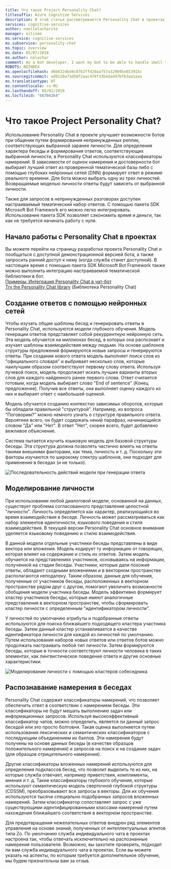 ```yaml
---
title: Что такое Project Personality Chat?
titlesuffix: Azure Cognitive Services
description: В этой статье рассматривается Personality Chat в проектах Azure. Он является облачным API-интерфейсом, используемым для улучшения возможностей бота при общении.
services: cognitive-services
author: noellelacharite
manager: nitinme
ms.service: cognitive-services
ms.subservice: personality-chat
ms.topic: overview
ms.date: 05/07/2018
ms.author: nolachar
comment: As a bot developer, I want my bot to be able to handle small talk in a consistent tone so that my bot appears more complete and conversational.
ROBOTS: NOINDEX
ms.openlocfilehash: d6b632d6d4c0762ffd20aaf57a329095e853915c
ms.sourcegitcommit: ad9120a73d5072aac478f33b4dad47bf63aa1aaa
ms.translationtype: HT
ms.contentlocale: ru-RU
ms.lasthandoff: 08/01/2019
ms.locfileid: "68704264"
---
```

# <a name="what-is-project-personality-chat"></a>Что такое Project Personality Chat?

Использование Personality Chat в проекте улучшает возможности ботов при общении путем формирования непринужденных реплик, соответствующих выбранной заранее личности. Для определения характера беседы и формирования ответов, соответствующих выбранной личности, в Personality Chat используются классификаторы намерений. В зависимости от оценок намерения и достоверности бот выбирает лучший ответ из проверенной тематической базы либо с помощью глубоких нейронных сетей (DNN) формирует ответ в режиме реального времени. Для бота можно выбрать одну из трех личностей. Возвращаемые моделью личности ответы будут зависеть от выбранной личности.

Также для запросов в непринужденных разговорах доступен настраиваемый тематический набор ответов. С помощью пакета SDK Microsoft Bot Framework его можно легко интегрировать. Использование пакета SDK позволяет сэкономить время и деньги, так как не требуется начинать работу с нуля.

## <a name="getting-started-with-project-personality-chat"></a>Начало работы с Personality Chat в проектах

Вы можете перейти на страницу разработки проекта Personality Chat и пообщаться с доступной демонстрационной версией бота, а также запросить ранний доступ к нему (когда служба станет доступной).
В настоящее время с помощью пакета SDK Microsoft Bot Framework также можно выполнить интеграцию настраиваемой тематической библиотеки в бот. <br>
[Примеры: Интеграция Personality Chat в чат-бот](https://github.com/Microsoft/BotBuilder-PersonalityChat/) <br>
[Try the Personality Chat library](https://github.com/Microsoft/BotBuilder-PersonalityChat/tree/master/CSharp) (Библиотека Personality Chat)

## <a name="generating-responses-using-neural-networks"></a>Создание ответов с помощью нейронных сетей

Чтобы изучать общие шаблоны бесед и генерировать ответы в Personality Chat, используются модели глубокого обучения. Модель генерации ответов представляет собой рекуррентную нейронную сеть. Эта модель обучается на миллионах бесед, в которых она распознает и изучает шаблоны взаимодействия между людьми. На основе шаблонов структуры предложений формируются новые запросы и генерируются ответы. При создании нового ответа модель выполняет поиск слов из "официального словаря" и выбривает несколько слов, которые наилучшим образом соответствуют первому слову ответа. Используя лучевой поиск, модель продолжает искать лучшие варианты вторых слов для каждого найденного ранее первого слова. Ответ считается готовым, когда модель выбирает слово "End of sentence" (Конец предложения). Получив все ответы, она выполняет оценку каждого из них и выбирает ответ с наибольшей оценкой.

Модель обучается созданию контекстно зависимых оборотов, которые бы обладали правильной "структурой". Например, из вопроса "Поговорим?" можно немного узнать о структуре правильного ответа. Вероятнее всего, он будет содержать некий парафраз, начинающийся словом "Да" или "Нет". В ответ "Нет", скорее всего, будет добавлено вежливое объяснение.

Система пытается изучить языковую модель для базовой структуры беседы. Эта структура должна позволять частично влиять на ответы такими внешними факторами, как тема, личность и т. д.  Поскольку эти факторы изучаются по широкому спектру шаблонов, они подходят для применения в беседах (и не только).

![Последовательность действий модели при генерации ответа](./media/overview/sequence-to-sequence-model.png)

## <a name="personality-modeling"></a>Моделирование личности

 При использовании любой диалоговой модели, основанной на данных, существует проблема согласованного представления целостной "личности". Личность определяется как характер, реализующийся во время взаимодействия в беседе. Личность может рассматриваться как набор элементов идентичности, языкового поведения и стиля взаимодействия. В текущей версии Personality Chat основное внимание уделяется языковому поведению и стилю взаимодействия.

В данной модели отдельные участники беседы представлены в виде вектора или вложения. Модель кодирует ту информацию от говорящих, которая влияет на содержание и стиль их ответов. Затем модель обучается на представлениях участников, основываясь на информации, полученной на стадии беседы. Участники, которые дали похожие ответы, обладают сходными вложениями и в векторном пространстве располагаются неподалеку. Таким образом, данные для обучения, полученные от участников беседы, расположенных в векторном пространстве рядом друг с другом, помогают увеличить возможности обобщения модели участника беседы. Модель эффективно формирует кластер участников беседы, которые имеют аналогичные представления в векторном пространстве, чтобы сформировать кластер личности с определенным "идентификатором личности".

У личностей по умолчанию атрибуты и подобранные ответы используются для поиска ближайшего подходящего кластера участника беседы. Затем данный кластер устанавливается в качестве идентификатора личности для каждой из личностей по умолчанию. Путем использования наборов новых ответов или ответов ботов можно продолжать настраивать любой тип личности. Затем формируются беседы, которые в точности соответствуют личности человека в таких элементах, как лингвистическое поведение ответа и другие основные характеристики.

![Моделирование личности с помощью кластеров собеседника](./media/overview/persona-modeling.png)

## <a name="small-talk-intent-understanding"></a>Распознавание намерения в беседах

Personality Chat содержит классификаторы намерений, что позволяет обеспечить ответ в соответствии с намерением беседы. Эти классификаторы не будут мешать выполнению задач или информационных запросов. Используя высокоэффективный классификатор чатов, можно определить, является ли данный запрос беседой или это просто болтовня. Такая оценка выполняется путем использования лексических и семантических классификаторов с последующим объединением их баллов. Эти намерения будут получены на основе данных беседы (в качестве образцов положительного намерения) и запросов на поиск и на создание задач (для образцов отрицательного намерения).

Другие классификаторы вложенных намерений используются для определения подклассов бесед, что позволит выделить те из них, на которые служба отвечает, например приветствия, комплименты, мнения и т. д. Такие классификаторы глубокого обучения, которые используют семантическую модель сверточной глубокой структуры (CDSSM), преобразовывают все запросы в векторы. Для их обучения используются тысячи специально подобранных запросов вложенных намерений. Затем классификатор сопоставляет запрос с уже существующими идентифицированными классами намерений путем нахождения ближайшего соответствия в векторном пространстве.

Для предотвращения нежелательных ответов внедрен ряд элементов управления на основе знаний, полученных от интеллектуальных агентов типа Zo. По умолчанию служба индивидуального чата в проектах настроена так, чтобы отвечать исключительно на распознанные намерения пользователя. Возможно, вы захотите проверить, подходит ли вам служба индивидуального чата в проектах. Если вы можете указать на аспекты, по которым требуется дополнительное обучение, мы будем признательны вам за отзыв.
